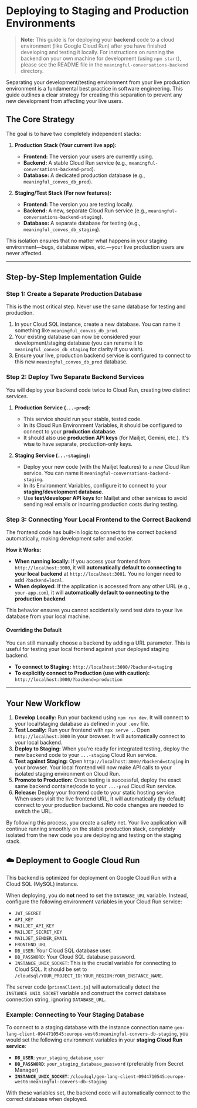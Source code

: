 # Deploying to Staging and Production Environments

> **Note:** This guide is for deploying your **backend** code to a cloud environment (like Google Cloud Run) after you have finished developing and testing it locally. For instructions on running the backend on your own machine for development (using `npm start`), please see the README file in the `meaningful-conversations-backend` directory.

Separating your development/testing environment from your live production environment is a fundamental best practice in software engineering. This guide outlines a clear strategy for creating this separation to prevent any new development from affecting your live users.

## The Core Strategy

The goal is to have two completely independent stacks:

1.  **Production Stack (Your current live app):**
    *   **Frontend:** The version your users are currently using.
    *   **Backend:** A stable Cloud Run service (e.g., `meaningful-conversations-backend-prod`).
    *   **Database:** A dedicated production database (e.g., `meaningful_convos_db_prod`).

2.  **Staging/Test Stack (For new features):**
    *   **Frontend:** The version you are testing locally.
    *   **Backend:** A new, separate Cloud Run service (e.g., `meaningful-conversations-backend-staging`).
    *   **Database:** A separate database for testing (e.g., `meaningful_convos_db_staging`).

This isolation ensures that no matter what happens in your staging environment—bugs, database wipes, etc.—your live production users are never affected.

---

## Step-by-Step Implementation Guide

### Step 1: Create a Separate Production Database

This is the most critical step. Never use the same database for testing and production.

1.  In your Cloud SQL instance, create a new database. You can name it something like `meaningful_convos_db_prod`.
2.  Your existing database can now be considered your development/staging database (you can rename it to `meaningful_convos_db_staging` for clarity if you wish).
3.  Ensure your live, production backend service is configured to connect to this new `meaningful_convos_db_prod` database.

### Step 2: Deploy Two Separate Backend Services

You will deploy your backend code twice to Cloud Run, creating two distinct services.

1.  **Production Service (`...-prod`):**
    *   This service should run your stable, tested code.
    *   In its Cloud Run Environment Variables, it should be configured to connect to your **production database**.
    *   It should also use **production API keys** (for Mailjet, Gemini, etc.). It's wise to have separate, production-only keys.

2.  **Staging Service (`...-staging`):**
    *   Deploy your new code (with the Mailjet features) to a *new* Cloud Run service. You can name it `meaningful-conversations-backend-staging`.
    *   In its Environment Variables, configure it to connect to your **staging/development database**.
    *   Use **test/developer API keys** for Mailjet and other services to avoid sending real emails or incurring production costs during testing.

### Step 3: Connecting Your Local Frontend to the Correct Backend

The frontend code has built-in logic to connect to the correct backend automatically, making development safer and easier.

**How it Works:**
*   **When running locally:** If you access your frontend from `http://localhost:3000`, it will **automatically default to connecting to your local backend** at `http://localhost:3001`. You no longer need to add `?backend=local`.
*   **When deployed:** If the application is accessed from any other URL (e.g., `your-app.com`), it will **automatically default to connecting to the production backend**.

This behavior ensures you cannot accidentally send test data to your live database from your local machine.

#### Overriding the Default

You can still manually choose a backend by adding a URL parameter. This is useful for testing your local frontend against your deployed staging backend.

*   **To connect to Staging:**
    `http://localhost:3000/?backend=staging`
*   **To explicitly connect to Production (use with caution):**
    `http://localhost:3000/?backend=production`

---

## Your New Workflow

1.  **Develop Locally:** Run your backend using `npm run dev`. It will connect to your local/staging database as defined in your `.env` file.
2.  **Test Locally:** Run your frontend with `npx serve .`. Open `http://localhost:3000` in your browser. It will automatically connect to your local backend.
3.  **Deploy to Staging:** When you're ready for integrated testing, deploy the new backend code to your `...-staging` Cloud Run service.
4.  **Test against Staging:** Open `http://localhost:3000/?backend=staging` in your browser. Your local frontend will now make API calls to your isolated staging environment on Cloud Run.
5.  **Promote to Production:** Once testing is successful, deploy the exact same backend container/code to your `...-prod` Cloud Run service.
6.  **Release:** Deploy your frontend code to your static hosting service. When users visit the live frontend URL, it will automatically (by default) connect to your production backend. No code changes are needed to switch the URL.

By following this process, you create a safety net. Your live application will continue running smoothly on the stable production stack, completely isolated from the new code you are deploying and testing on the staging stack.
## ☁️ Deployment to Google Cloud Run

This backend is optimized for deployment on Google Cloud Run with a Cloud SQL (MySQL) instance.

When deploying, you do **not** need to set the `DATABASE_URL` variable. Instead, configure the following environment variables in your Cloud Run service:

-   `JWT_SECRET`
-   `API_KEY`
-   `MAILJET_API_KEY`
-   `MAILJET_SECRET_KEY`
-   `MAILJET_SENDER_EMAIL`
-   `FRONTEND_URL`
-   `DB_USER`: Your Cloud SQL database user.
-   `DB_PASSWORD`: Your Cloud SQL database password.
-   `INSTANCE_UNIX_SOCKET`: This is the crucial variable for connecting to Cloud SQL. It should be set to `/cloudsql/YOUR_PROJECT_ID:YOUR_REGION:YOUR_INSTANCE_NAME`.

The server code (`prismaClient.js`) will automatically detect the `INSTANCE_UNIX_SOCKET` variable and construct the correct database connection string, ignoring `DATABASE_URL`.

### Example: Connecting to Your Staging Database

To connect to a staging database with the instance connection name `gen-lang-client-0944710545:europe-west6:meaningful-convers-db-staging`, you would set the following environment variables in your **staging Cloud Run service**:

-   **`DB_USER`**: `your_staging_database_user`
-   **`DB_PASSWORD`**: `your_staging_database_password` (preferably from Secret Manager)
-   **`INSTANCE_UNIX_SOCKET`**: `/cloudsql/gen-lang-client-0944710545:europe-west6:meaningful-convers-db-staging`

With these variables set, the backend code will automatically connect to the correct database when deployed.
